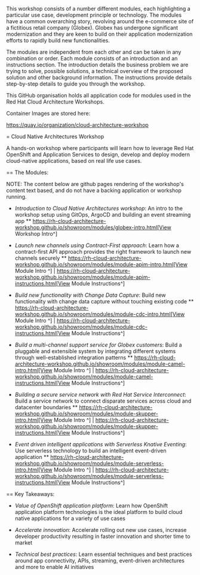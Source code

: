 This workshop consists of a number different modules, each highlighting a particular use case, development principle or technology. The modules have a common overarching story, revolving around the e-commerce site of a fictitious retail company (Globex). Globex has undergone significant modernization and they are keen to build on their application modernization efforts to rapidly build new functionalities.

The modules are independent from each other and can be taken in any combination or order. Each module consists of an introduction and an instructions section. The introduction details the business problem we are trying to solve, possible solutions, a technical overview of the proposed solution and other background information. The instructions provide details step-by-step details to guide you through the workshop.


This GitHub organisation holds all application code for modules used in the Red Hat Cloud Architecture Workshops.

Container Images are stored here:

https://quay.io/organization/cloud-architecture-workshop 

= Cloud Native Architectures Workshop

A hands-on workshop where participants will learn how to leverage Red Hat OpenShift and Application Services to design, develop and deploy modern cloud-native applications, based on real life use cases.

== The Modules:

NOTE: The content below are github pages rendering of the workshop's content text based, and do not have a backing application or workshop running. 

* *Introduction to Cloud Native Architectures workshop*: An intro to the workshop setup using GitOps, ArgoCD and  building an event streaming app
** https://rh-cloud-architecture-workshop.github.io/showroom/modules/globex-intro.html[View Workshop Intro^] 

* *Launch new channels using Contract-First approach*: Learn how a contract-first API approach provides the right framework to launch new channels securely
** https://rh-cloud-architecture-workshop.github.io/showroom/modules/module-apim-intro.html[View Module Intro ^] | https://rh-cloud-architecture-workshop.github.io/showroom/modules/module-apim-instructions.html[View Module Instructions^]

* *Build new functionality with Change Data Capture*: Build new functionality with change data capture without touching existing code
** https://rh-cloud-architecture-workshop.github.io/showroom/modules/module-cdc-intro.html[View Module Intro ^] | https://rh-cloud-architecture-workshop.github.io/showroom/modules/module-cdc-instructions.html[View Module Instructions^]

* *Build a multi-channel support service for Globex customers*:  Build a pluggable and extensible system by integrating different systems through well-established integration patterns 
** https://rh-cloud-architecture-workshop.github.io/showroom/modules/module-camel-intro.html[View Module Intro ^] | https://rh-cloud-architecture-workshop.github.io/showroom/modules/module-camel-instructions.html[View Module Instructions^]

* *Building a secure service network with Red Hat Service Interconnect*: Build a service network to connect disparate services across cloud and datacenter boundaries
** https://rh-cloud-architecture-workshop.github.io/showroom/modules/module-skupper-intro.html[View Module Intro ^] | https://rh-cloud-architecture-workshop.github.io/showroom/modules/module-skupper-instructions.html[View Module Instructions^]

* *Event driven intelligent applications with Serverless Knative Eventing*: Use serverless technology to build an intelligent event-driven application
** https://rh-cloud-architecture-workshop.github.io/showroom/modules/module-serverless-intro.html[View Module Intro ^] | https://rh-cloud-architecture-workshop.github.io/showroom/modules/module-serverless-instructions.html[View Module Instructions^]


== Key Takeaways:

* *Value of OpenShift application platform*: Learn how OpenShift application platform technologies is the ideal platform to build cloud native applications for a variety of use cases 

* *Accelerate innovation*: Accelerate rolling out new use cases, increase developer productivity resulting in faster innovation and shorter time to market

* *Technical best practices*: Learn essential techniques and best practices around app connectivity, APIs, streaming, event-driven architectures and more to enable AI initiatives
